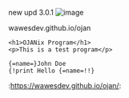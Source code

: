 
new upd 3.0.1
![image](https://github.com/user-attachments/assets/c7ef901e-98be-4514-960c-58ced999cf23)


 wawesdev.github.io/ojan 

```ojn
<h1>OJANix Program</h1>
<p>This is a test program</p>

{=name=}John Doe
{!print Hello {=name=!!}

```


:https://wawesdev.github.io/ojan/:
